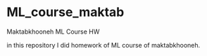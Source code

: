 # ML_course_maktab
Maktabkhooneh ML Course HW 

in this repository I did homework of ML course of maktabkhooneh.
